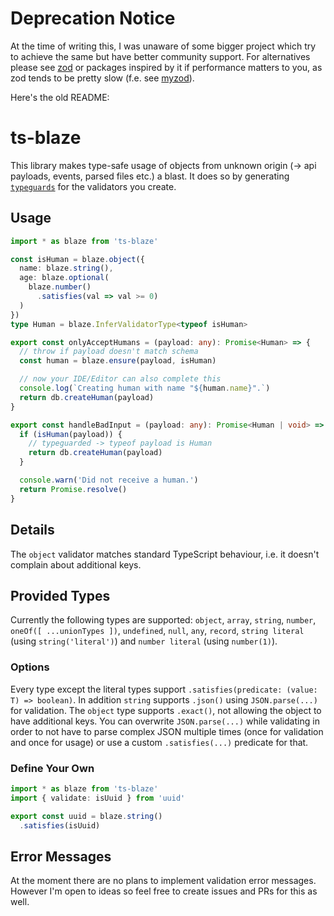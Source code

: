 # Deprecation Notice

At the time of writing this, I was unaware of some bigger project which try to achieve the same but have better community support. For alternatives please see [zod](https://zod.dev/) or packages inspired by it if performance matters to you, as zod tends to be pretty slow (f.e. see [myzod](https://www.npmjs.com/package/myzod)).

Here's the old README:

# ts-blaze

This library makes type-safe usage of objects from unknown origin (-> api payloads, events, parsed files etc.) a blast.
It does so by generating [`typeguards`](https://www.typescriptlang.org/docs/handbook/advanced-types.html#type-guards-and-differentiating-types) for the validators you create.

## Usage

```ts
import * as blaze from 'ts-blaze'

const isHuman = blaze.object({
  name: blaze.string(),
  age: blaze.optional(
    blaze.number()
      .satisfies(val => val >= 0)
  )
})
type Human = blaze.InferValidatorType<typeof isHuman>

export const onlyAcceptHumans = (payload: any): Promise<Human> => {
  // throw if payload doesn't match schema
  const human = blaze.ensure(payload, isHuman) 

  // now your IDE/Editor can also complete this
  console.log(`Creating human with name "${human.name}".`)
  return db.createHuman(payload)
}

export const handleBadInput = (payload: any): Promise<Human | void> => {
  if (isHuman(payload)) {
    // typeguarded -> typeof payload is Human
    return db.createHuman(payload)
  }

  console.warn('Did not receive a human.')
  return Promise.resolve()
}
```

## Details

The `object` validator matches standard TypeScript behaviour, i.e. it doesn't complain about additional keys.

## Provided Types

Currently the following types are supported: `object`, `array`, `string`, `number`, `oneOf([ ...unionTypes ])`, `undefined`, `null`, `any`, `record`, `string literal` (using `string('literal')`) and `number literal` (using `number(1)`).

### Options

Every type except the literal types support `.satisfies(predicate: (value: T) => boolean)`. In addition `string` supports `.json()` using `JSON.parse(...)` for validation. The `object` type supports `.exact()`, not allowing the object to have additional keys.
You can overwrite `JSON.parse(...)` while validating in order to not have to parse complex JSON multiple times (once for validation and once for usage) or use a custom `.satisfies(...)` predicate for that.

### Define Your Own

```ts
import * as blaze from 'ts-blaze'
import { validate: isUuid } from 'uuid'

export const uuid = blaze.string()
  .satisfies(isUuid)
```

## Error Messages

At the moment there are no plans to implement validation error messages. However I'm open to ideas so feel free to create issues and PRs for this as well.
